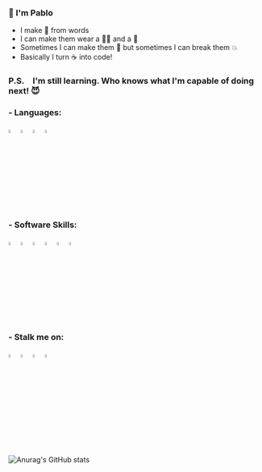 ### 👋 I'm Pablo
- I make 🤖 from words
- I can make them wear a 🤵‍♂️ and a 👔
- Sometimes I can make them 💃 but sometimes I can break them 💥
- Basically I turn ☕ into code!

### P.S. I'm still learning. Who knows what I'm capable of doing next! 😈

### - Languages:
<a href="#"><img src="https://cdn-icons-png.flaticon.com/512/5968/5968350.png" width="4%"></a> <a href="#"><img src="https://cdn-icons-png.flaticon.com/512/1051/1051277.png" width="4%"></a> <a href="#"><img src="https://cdn-icons-png.flaticon.com/512/732/732190.png" width="4%"></a> <a href="#"><img src="https://cdn-icons-png.flaticon.com/512/5968/5968292.png" width="4%"></a>

### - Software Skills:
<a href="#"><img src="https://cdn-icons-png.flaticon.com/512/5968/5968472.png" width="4%"></a> <a href="#"><img src="https://cdn-icons-png.flaticon.com/512/5968/5968520.png" width="4%"></a> <a href="#"><img src="https://cdn-icons-png.flaticon.com/512/5968/5968525.png" width="4%"></a> <a href="#"><img src="https://cdn-icons-png.flaticon.com/512/732/732226.png" width="4%"></a> <a href="#"><img src="https://cdn-icons-png.flaticon.com/512/732/732220.png" width="4%"></a> <a href="#"><img src="https://cdn-icons-png.flaticon.com/512/732/732224.png" width="4%"></a>

### - Stalk me on:
<a href="https://www.reddit.com/user/Pablo-s"><img src="https://cdn-icons.flaticon.com/png/512/3536/premium/3536761.png?token=exp=1652220265~hmac=edf0297e6eca978e23dec8fa4ffc402c" width="4%"></a> <a href="https://twitter.com/pablosreih"><img src="https://cdn-icons.flaticon.com/png/512/3256/premium/3256013.png?token=exp=1652220401~hmac=19622bfca3b4ff5eddebde7cdc00c69a" width="4%"></a> <a href="https://github.com/pablo-sreih"><img src="https://cdn-icons-png.flaticon.com/512/25/25657.png" width="4%"></a> <a href="https://www.linkedin.com/in/pablo-sreih-3ba3b823a/"><img src="https://cdn-icons.flaticon.com/png/512/3536/premium/3536505.png?token=exp=1652221269~hmac=391d06f436b17d10e0f618a8b2c6e83f" width="4%"></a>

<br/>

![Anurag's GitHub stats](https://github-readme-stats.vercel.app/api?username=pablo-sreih)



<!--
**pablo-sreih/pablo-sreih** is a ✨ _special_ ✨ repository because its `README.md` (this file) appears on your GitHub profile.

Here are some ideas to get you started:
- 
- 🔭 I’m currently working on ...
- 🌱 I’m currently learning ...
- 👯 I’m looking to collaborate on ...
- 🤔 I’m looking for help with ...
- 💬 Ask me about ...
- 📫 How to reach me: ...
- 😄 Pronouns: ...
- ⚡ Fun fact: ...
-->
